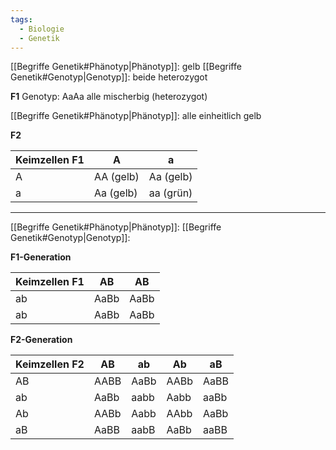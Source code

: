 ```yaml
---
tags:
  - Biologie
  - Genetik
---
```

[[Begriffe Genetik#Phänotyp|Phänotyp]]: gelb
[[Begriffe Genetik#Genotyp|Genotyp]]: beide heterozygot

**F1** Genotyp: AaAa alle mischerbig (heterozygot)

[[Begriffe Genetik#Phänotyp|Phänotyp]]: alle einheitlich gelb

**F2**

| Keimzellen F1 | A         | a         |
| ------------- | --------- | --------- |
| A             | AA (gelb) | Aa (gelb) |
| a             | Aa (gelb) | aa (grün) |

---

[[Begriffe Genetik#Phänotyp|Phänotyp]]: 
[[Begriffe Genetik#Genotyp|Genotyp]]: 

**F1-Generation**

| Keimzellen F1 | AB   | AB   |
| ------------- | ---- | ---- |
| ab            | AaBb | AaBb |
| ab            | AaBb | AaBb |

**F2-Generation**

| Keimzellen F2 | AB   | ab   | Ab   | aB   |
| ------------- | ---- | ---- | ---- | ---- |
| AB            | AABB | AaBb | AABb | AaBB |
| ab            | AaBb | aabb | Aabb | aaBb |
| Ab            | AABb | Aabb | AAbb | AaBb |
| aB            | AaBB | aabB | AaBb | aaBB |
